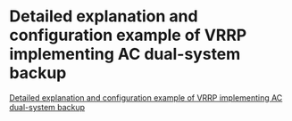# Detailed explanation and configuration example of VRRP implementing AC dual-system backup
[Detailed explanation and configuration example of VRRP implementing AC dual-system backup](https://aiwithcloud.com/2022/09/15/detailed_explanation_and_configuration_example_of_vrrp_implementing_ac_dual_system_backup/)